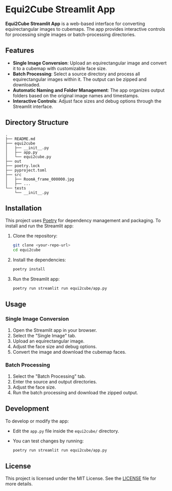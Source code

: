 # Equi2Cube Streamlit App

**Equi2Cube Streamlit App** is a web-based interface for converting equirectangular images to cubemaps. The app provides interactive controls for processing single images or batch-processing directories.

## Features

- **Single Image Conversion**: Upload an equirectangular image and convert it to a cubemap with customizable face size.
- **Batch Processing**: Select a source directory and process all equirectangular images within it. The output can be zipped and downloaded.
- **Automatic Naming and Folder Management**: The app organizes output folders based on the original image names and timestamps.
- **Interactive Controls**: Adjust face sizes and debug options through the Streamlit interface.

## Directory Structure

```plaintext
.
├── README.md
├── equi2cube
│   ├── __init__.py
│   ├── app.py
│   └── equi2cube.py
├── out
├── poetry.lock
├── pyproject.toml
├── src
│   ├── RoomA_frame_000000.jpg
│   ├── ...
└── tests
    └── __init__.py
```

## Installation

This project uses [Poetry](https://python-poetry.org/) for dependency management and packaging. To install and run the Streamlit app:

1. Clone the repository:

   ```bash
   git clone <your-repo-url>
   cd equi2cube
   ```

2. Install the dependencies:

   ```bash
   poetry install
   ```

3. Run the Streamlit app:

   ```bash
   poetry run streamlit run equi2cube/app.py
   ```

## Usage

### Single Image Conversion

1. Open the Streamlit app in your browser.
2. Select the "Single Image" tab.
3. Upload an equirectangular image.
4. Adjust the face size and debug options.
5. Convert the image and download the cubemap faces.

### Batch Processing

1. Select the "Batch Processing" tab.
2. Enter the source and output directories.
3. Adjust the face size.
4. Run the batch processing and download the zipped output.

## Development

To develop or modify the app:

- Edit the `app.py` file inside the `equi2cube/` directory.
- You can test changes by running:

  ```bash
  poetry run streamlit run equi2cube/app.py
  ```

## License

This project is licensed under the MIT License. See the [LICENSE](LICENSE) file for more details.
